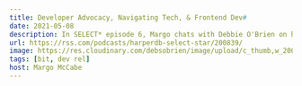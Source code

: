 ```yaml
---
title: Developer Advocacy, Navigating Tech, & Frontend Dev#
date: 2021-05-08
description: In SELECT* episode 6, Margo chats with Debbie O'Brien on her interesting journey into tech and across numerous roles, from leading a dev team into dev advocacy, and more! She shares a bit about her initial career shift and learning to code and what it's like to work at Bit.
url: https://rss.com/podcasts/harperdb-select-star/200839/
image: https://res.cloudinary.com/debsobrien/image/upload/c_thumb,w_200/v1622299781/debbie.codes/podcasts/select_onkryy.jpg
tags: [bit, dev rel]
host: Margo McCabe
---
```

